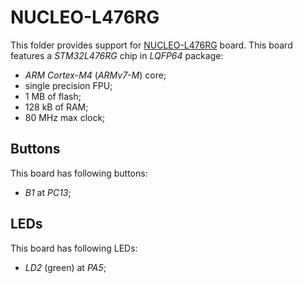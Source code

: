 NUCLEO-L476RG
=============

This folder provides support for [NUCLEO-L476RG](http://www.st.com/en/evaluation-tools/nucleo-l476rg.html) board. This
board features a *STM32L476RG* chip in *LQFP64* package:
- *ARM Cortex-M4* (*ARMv7-M*) core;
- single precision FPU;
- 1 MB of flash;
- 128 kB of RAM;
- 80 MHz max clock;

Buttons
-------

This board has following buttons:
- *B1* at *PC13*;

LEDs
----

This board has following LEDs:
- *LD2* (green) at *PA5*;
